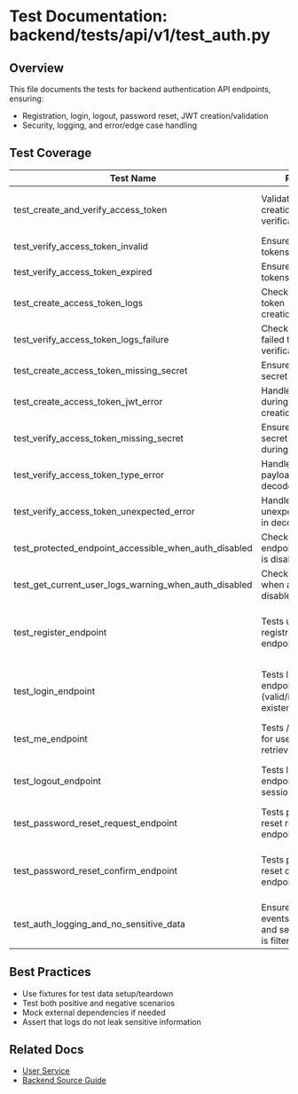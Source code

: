 # Test Documentation: backend/tests/api/v1/test_auth.py

## Overview

This file documents the tests for backend authentication API endpoints, ensuring:

- Registration, login, logout, password reset, JWT creation/validation
- Security, logging, and error/edge case handling

## Test Coverage

| Test Name                                      | Purpose                                                        | Method/Route/Type                | Expected Results                                                                                 |
|------------------------------------------------|----------------------------------------------------------------|----------------------------------|--------------------------------------------------------------------------------------------------|
| test_create_and_verify_access_token             | Validates JWT creation and verification                        | Unit (core.security)             | Token is created, verified, and contains correct payload                                          |
| test_verify_access_token_invalid                | Ensures tampered tokens are rejected                           | Unit (core.security)             | Raises JWTError                                                                                   |
| test_verify_access_token_expired                | Ensures expired tokens are rejected                            | Unit (core.security)             | Raises JWTError                                                                                   |
| test_create_access_token_logs                   | Checks logging for token creation/verification                 | Unit (core.security, caplog)     | Logs contain creation/verification messages                                                       |
| test_verify_access_token_logs_failure           | Checks logging for failed token verification                   | Unit (core.security, caplog)     | Logs contain failure messages                                                                    |
| test_create_access_token_missing_secret         | Ensures error if secret is missing                             | Unit (core.security)             | Raises ValueError                                                                                |
| test_create_access_token_jwt_error              | Handles JWTError during token creation                         | Unit (core.security)             | Raises JWTError                                                                                  |
| test_verify_access_token_missing_secret         | Ensures error if secret is missing during verification         | Unit (core.security)             | Raises ValueError                                                                                |
| test_verify_access_token_type_error             | Handles non-dict payload from decode                           | Unit (core.security)             | Raises TypeError                                                                                 |
| test_verify_access_token_unexpected_error       | Handles unexpected errors in decode                            | Unit (core.security)             | Raises RuntimeError                                                                              |
| test_protected_endpoint_accessible_when_auth_disabled | Checks /me endpoint when auth is disabled                | Async API (deps, monkeypatch)    | Returns dev admin user                                                                           |
| test_get_current_user_logs_warning_when_auth_disabled | Checks warning log when auth is disabled                 | Async API (deps, loguru_list_sink)| Logs contain warning                                                                            |
| test_register_endpoint                         | Tests user registration endpoint                               | Async API                        | Registers user, handles duplicate, returns correct status and messages                            |
| test_login_endpoint                            | Tests login endpoint (valid/invalid/non-existent)              | Async API                        | Authenticates, rejects invalid, returns correct status and messages                               |
| test_me_endpoint                               | Tests /me endpoint for user profile retrieval                  | Async API                        | Returns user info for valid token, 401 for invalid                                                |
| test_logout_endpoint                           | Tests logout endpoint and session invalidation                 | Async API                        | Logs out user, invalidates session, returns correct status and message                            |
| test_password_reset_request_endpoint           | Tests password reset request endpoint                          | Async API, loguru_list_sink      | Sends reset link, logs event, handles non-existent email                                          |
| test_password_reset_confirm_endpoint           | Tests password reset confirmation endpoint                     | Async API, monkeypatch           | Resets password, handles invalid/used token, allows login with new password                      |
| test_auth_logging_and_no_sensitive_data        | Ensures auth events are logged and sensitive data is filtered  | Async API, loguru_list_sink      | Logs contain events, do not leak passwords or tokens                                              |

## Best Practices

- Use fixtures for test data setup/teardown
- Test both positive and negative scenarios
- Mock external dependencies if needed
- Assert that logs do not leak sensitive information

## Related Docs

- [User Service](../../../services/user.py.md)
- [Backend Source Guide](../../../../backend-source-guide.md)

